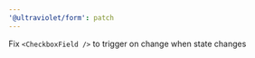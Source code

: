 ```yaml
---
'@ultraviolet/form': patch
---
```


Fix `<CheckboxField />` to trigger on change when state changes

